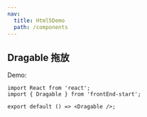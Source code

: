 ```yaml
---
nav:
  title: Html5Demo
  path: /components
---
```


## Dragable 拖放

Demo:

```tsx
import React from 'react';
import { Dragable } from 'frontEnd-start';

export default () => <Dragable />;
```
